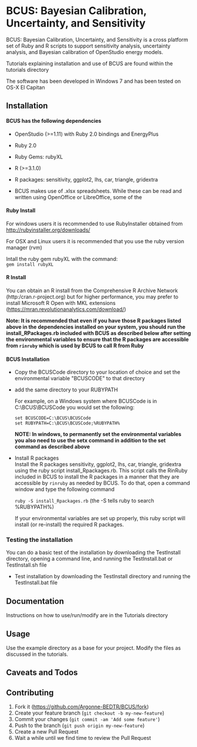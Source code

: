 # BCUS: Bayesian Calibration, Uncertainty, and Sensitivity
BCUS: Bayesian Calibration, Uncertainty, and Sensitivity is a cross platform set of Ruby and R scripts to support sensitivity analysis, uncertainty analysis, and Bayesian calibration of OpenStudio energy models.

Tutorials explaining installation and use of BCUS are found within the tutorials directory

The software has been developed in Windows 7 and has been tested on OS-X El Capitan

## Installation

#### BCUS has the following dependencies

* OpenStudio (>=1.11) with Ruby 2.0 bindings and EnergyPlus
* Ruby 2.0
* Ruby Gems: rubyXL
* R (>=3.1.0)
* R packages: sensitivity, ggplot2, lhs, car, triangle, gridextra 

* BCUS makes use of .xlsx spreadsheets.  While these can be read and written using OpenOffice or LibreOffice, some of the 


#### Ruby Install
For windows users it is recommended to use RubyInstaller obtained from 
http://rubyinstaller.org/downloads/

For OSX and Linux users it is recommended that you use the ruby version manager (rvm) 

Intall the ruby gem rubyXL with the command:   
`gem install rubyXL`


#### R Install
You can obtain an R install from the Comprehensive R Archive Network (http:/cran.r-project.org) but for higher performance, you may prefer to install Microsoft R Open with MKL extensions (https://mran.revolutionanalytics.com/download/)

__Note: It is recommended that even if you have those R packages listed above in the dependencies installed on your system, you should run the install_RPackages.rb included with BCUS as described below after setting the environmental variables to ensure that the R packages are accessible from `rinruby` which is used by BCUS to call R from Ruby__




#### BCUS Installation
* Copy the BCUSCode directory to your location of choice and set the environmental variable "BCUSCODE" to that directory
* add the same directory to your RUBYPATH

    For example, on a Windows system where BCUSCode is in C:\BCUS\BCUSCode you would set the following:  

    `set BCUSCODE=C:\BCUS\BCUSCode`  
    `set RUBYPATH=C:\BCUS\BCUSCode;%RUBYPATH%`  

    __NOTE: In windows, to permanently set the environmental variables you also need to use the setx command in addition to the set command as described above__

* Install R packages  
Install the R packages sensitivity, ggplot2, lhs, car, triangle, gridextra using the ruby script install_Rpackages.rb.  This script calls the RinRuby included in BCUS to install the R packages in a manner that they are accessible by `rinruby` as needed by BCUS.  To do that, open a command window and type the following command

    `ruby -S install_Rpackages.rb`  (the -S tells ruby to search %RUBYPATH%)

    If your environmental variables are set up properly, this ruby script will install (or re-install) the required R packages.
	
### Testing the installation
You can do a basic test of the installation by downloading the TestInstall directory, opening a command line, and running the TestInstall.bat or TestInstall.sh file

* Test installation by downloading the TestInstall directory and running the TestInstall.bat file


## Documentation

Instructions on how to use/run/modify are in the Tutorials directory

## Usage

Use the example directory as a base for your project.  Modify the files as discussed in the tutorials.




## Caveats and Todos

## Contributing
1. Fork it (https://github.com/Argonne-BEDTR/BCUS/fork)
2. Create your feature branch (`git checkout -b my-new-feature`)
3. Commit your changes (`git commit -am 'Add some feature'`)
4. Push to the branch (`git push origin my-new-feature`)
5. Create a new Pull Request
6. Wait a while until we find time to review the Pull Request






